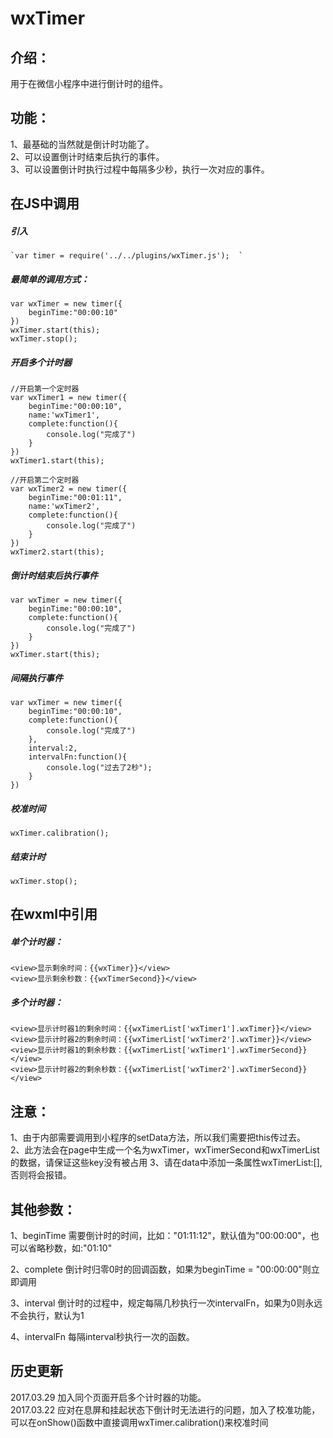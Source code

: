 # wxTimer
## 介绍：
用于在微信小程序中进行倒计时的组件。  

## 功能：  
1、最基础的当然就是倒计时功能了。  
2、可以设置倒计时结束后执行的事件。  
3、可以设置倒计时执行过程中每隔多少秒，执行一次对应的事件。  


## 在JS中调用
##### 引入  
    `var timer = require('../../plugins/wxTimer.js');  `

##### 最简单的调用方式： 

```
var wxTimer = new timer({
    beginTime:"00:00:10"
})
wxTimer.start(this);
wxTimer.stop();
``` 
##### 开启多个计时器  
```
//开启第一个定时器
var wxTimer1 = new timer({
    beginTime:"00:00:10",
    name:'wxTimer1',
    complete:function(){
        console.log("完成了")
    }
})
wxTimer1.start(this);

//开启第二个定时器
var wxTimer2 = new timer({
    beginTime:"00:01:11",
    name:'wxTimer2',
    complete:function(){
        console.log("完成了")
    }
})
wxTimer2.start(this);

```

##### 倒计时结束后执行事件 

```
var wxTimer = new timer({
    beginTime:"00:00:10",
    complete:function(){
        console.log("完成了")
    }
})
wxTimer.start(this);
``` 

##### 间隔执行事件  

```
var wxTimer = new timer({
    beginTime:"00:00:10",
    complete:function(){
        console.log("完成了")
    },
    interval:2,
    intervalFn:function(){
        console.log("过去了2秒");
    }
})
```  
##### 校准时间  

```
wxTimer.calibration();
```

##### 结束计时  

```
wxTimer.stop();
```
## 在wxml中引用
##### 单个计时器：

```
<view>显示剩余时间：{{wxTimer}}</view>
<view>显示剩余秒数：{{wxTimerSecond}}</view>
```

##### 多个计时器：
```
<view>显示计时器1的剩余时间：{{wxTimerList['wxTimer1'].wxTimer}}</view>
<view>显示计时器2的剩余时间：{{wxTimerList['wxTimer2'].wxTimer}}</view>
<view>显示计时器1的剩余秒数：{{wxTimerList['wxTimer1'].wxTimerSecond}}</view>
<view>显示计时器2的剩余秒数：{{wxTimerList['wxTimer2'].wxTimerSecond}}</view>
```
## 注意： 

1、由于内部需要调用到小程序的setData方法，所以我们需要把this传过去。  
2、此方法会在page中生成一个名为wxTimer，wxTimerSecond和wxTimerList的数据，请保证这些key没有被占用
3、请在data中添加一条属性wxTimerList:[],否则将会报错。

## 其他参数：  

1、beginTime    需要倒计时的时间，比如："01:11:12"，默认值为"00:00:00"，也可以省略秒数，如:"01:10"

2、complete     倒计时归零0时的回调函数，如果为beginTime = "00:00:00"则立即调用

3、interval     倒计时的过程中，规定每隔几秒执行一次intervalFn，如果为0则永远不会执行，默认为1

4、intervalFn   每隔interval秒执行一次的函数。  

## 历史更新 
2017.03.29 加入同个页面开启多个计时器的功能。  
2017.03.22 应对在息屏和挂起状态下倒计时无法进行的问题，加入了校准功能，可以在onShow()函数中直接调用wxTimer.calibration()来校准时间
